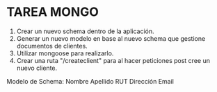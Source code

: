 # TAREA MONGO

1. Crear un nuevo schema dentro de la aplicación. 
2. Generar un nuevo modelo en base al nuevo schema que gestione documentos de clientes.
3. Utilizar mongoose para realizarlo.
4. Crear una ruta "/createclient" para al hacer peticiones post cree un nuevo cliente.

Modelo de Schema:
Nombre
Apellido
RUT
Dirección
Email
